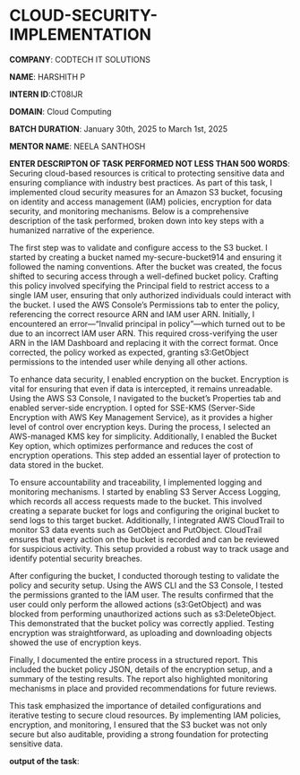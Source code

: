 # CLOUD-SECURITY-IMPLEMENTATION

**COMPANY**: CODTECH IT SOLUTIONS

**NAME**: HARSHITH P

**INTERN ID**:CT08IJR

**DOMAIN**: Cloud Computing

**BATCH DURATION**: January 30th, 2025 to March 1st, 2025

**MENTOR NAME**: NEELA SANTHOSH

**ENTER DESCRIPTON OF TASK PERFORMED NOT LESS THAN 500 WORDS**:
Securing cloud-based resources is critical to protecting sensitive data and ensuring compliance with industry best practices. As part of this task, I implemented cloud security measures for an Amazon S3 bucket, focusing on identity and access management (IAM) policies, encryption for data security, and monitoring mechanisms. Below is a comprehensive description of the task performed, broken down into key steps with a humanized narrative of the experience.

The first step was to validate and configure access to the S3 bucket. I started by creating a bucket named my-secure-bucket914 and ensuring it followed the naming conventions. After the bucket was created, the focus shifted to securing access through a well-defined bucket policy. Crafting this policy involved specifying the Principal field to restrict access to a single IAM user, ensuring that only authorized individuals could interact with the bucket. I used the AWS Console’s Permissions tab to enter the policy, referencing the correct resource ARN and IAM user ARN. Initially, I encountered an error—“Invalid principal in policy”—which turned out to be due to an incorrect IAM user ARN. This required cross-verifying the user ARN in the IAM Dashboard and replacing it with the correct format. Once corrected, the policy worked as expected, granting s3:GetObject permissions to the intended user while denying all other actions.

To enhance data security, I enabled encryption on the bucket. Encryption is vital for ensuring that even if data is intercepted, it remains unreadable. Using the AWS S3 Console, I navigated to the bucket’s Properties tab and enabled server-side encryption. I opted for SSE-KMS (Server-Side Encryption with AWS Key Management Service), as it provides a higher level of control over encryption keys. During the process, I selected an AWS-managed KMS key for simplicity. Additionally, I enabled the Bucket Key option, which optimizes performance and reduces the cost of encryption operations. This step added an essential layer of protection to data stored in the bucket.

To ensure accountability and traceability, I implemented logging and monitoring mechanisms. I started by enabling S3 Server Access Logging, which records all access requests made to the bucket. This involved creating a separate bucket for logs and configuring the original bucket to send logs to this target bucket. Additionally, I integrated AWS CloudTrail to monitor S3 data events such as GetObject and PutObject. CloudTrail ensures that every action on the bucket is recorded and can be reviewed for suspicious activity. This setup provided a robust way to track usage and identify potential security breaches.

After configuring the bucket, I conducted thorough testing to validate the policy and security setup. Using the AWS CLI and the S3 Console, I tested the permissions granted to the IAM user. The results confirmed that the user could only perform the allowed actions (s3:GetObject) and was blocked from performing unauthorized actions such as s3:DeleteObject. This demonstrated that the bucket policy was correctly applied. Testing encryption was straightforward, as uploading and downloading objects showed the use of encryption keys.

Finally, I documented the entire process in a structured report. This included the bucket policy JSON, details of the encryption setup, and a summary of the testing results. The report also highlighted monitoring mechanisms in place and provided recommendations for future reviews.

This task emphasized the importance of detailed configurations and iterative testing to secure cloud resources. By implementing IAM policies, encryption, and monitoring, I ensured that the S3 bucket was not only secure but also auditable, providing a strong foundation for protecting sensitive data.

**output of the task**:
